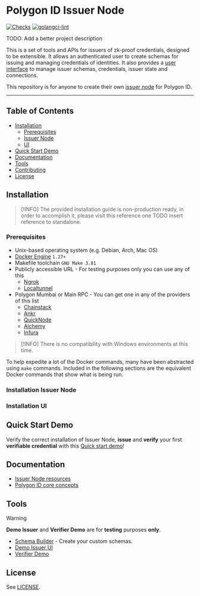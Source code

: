 # Polygon ID Issuer Node

[![Checks](https://github.com/0xPolygonID/sh-id-platform/actions/workflows/checks.yml/badge.svg)](https://github.com/0xPolygonID/sh-id-platform/actions/workflows/checks.yml)
[![golangci-lint](https://github.com/0xPolygonID/sh-id-platform/actions/workflows/golangci-lint.yml/badge.svg)](https://github.com/0xPolygonID/sh-id-platform/actions/workflows/golangci-lint.yml)

TODO: Add a better project description

This is a set of tools and APIs for issuers of zk-proof credentials, designed to be extensible. It allows an authenticated user to create schemas for issuing and managing credentials of identities. It also provides a [user interface](ui/README.md) to manage issuer schemas, credentials, issuer state and connections.

This repository is for anyone to create their own [issuer node](https://0xpolygonid.github.io/tutorials/issuer-node/issuer-node-overview/) for Polygon ID.

---

## Table of Contents

- [Installation](#installation)
    - [Prerequisites](#Prerequisites)
    - [Issuer Node](#Installation-Issuer-Node)
    - [UI](#Installation-UI)
- [Quick Start Demo](#quick-start-demo)
- [Documentation](#documentation)
- [Tools](#tools)
- [Contributing](#contributing)
- [License](#license)

## Installation
> [!INFO]
> The provided installation guide is non-production ready, in order to accomplish it, please visit this reference one TODO insert reference to standalone.

### Prerequisites

- Unix-based operating system (e.g. Debian, Arch, Mac OS)
- [Docker Engine](https://docs.docker.com/engine/) `1.27+`
- Makefile toolchain `GNU Make 3.81`
- Publicly accessible URL - For testing purposes only you can use any of this
    - [Ngrok](https://ngrok.com/)
    - [Localtunnel](https://theboroer.github.io/localtunnel-www/)
- Polygon Mumbai or Main RPC - You can get one in any of the providers of this list
    - [Chainstack](https://chainstack.com/)
    - [Ankr](https://ankr.com/)
    - [QuickNode](https://quicknode.com/)
    - [Alchemy](https://www.alchemy.com/)
    - [Infura](https://www.infura.io/)


> [!INFO]
> There is no compatibility with Windows environments at this time.

To help expedite a lot of the Docker commands, many have been abstracted using `make` commands. Included in the following sections are the equivalent Docker commands that show what is being run.


### Installation Issuer Node

### Installation UI


## Quick Start Demo

Verify the correct installation of Issuer Node, **issue** and **verify** your first **verifiable credential** with this [Quick start demo](https://devs.polygonid.com/docs/quick-start-demo/)!

## Documentation

* [Issuer Node resources](https://devs.polygonid.com/docs/category/issuer/)
* [Polygon ID core concepts](https://devs.polygonid.com/docs/introduction/)

## Tools
> [!WARNING]
> **Demo Issuer** and **Verifier Demo** are for **testing** purposes **only**.


* [Schema Builder](https://schema-builder.polygonid.me/) - Create your custom schemas.
* [Demo Issuer UI](https://user-ui:password-ui@issuer-ui.polygonid.me/)
* [Verifier Demo](https://verifier-demo.polygonid.me/)

## License

See [LICENSE](LICENSE.md).